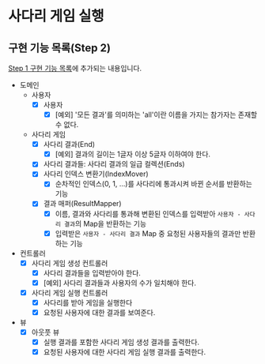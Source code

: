 # 사다리 게임 실행
## 구현 기능 목록(Step 2)
[Step 1 구현 기능 목록](./STEP1.md)에 추가되는 내용입니다.

- 도메인
  - 사용자
    - [X] 사용자
      - [X] [예외] '모든 결과'를 의미하는 'all'이란 이름을 가지는 참가자는 존재할 수 없다.
  - 사다리 게임
    - [X] 사다리 결과(End)
      - [X] [예외] 결과의 길이는 1글자 이상 5글자 이하여야 한다.
    - [X] 사다리 결과들: 사다리 결과의 일급 컬렉션(Ends)
    - [X] 사다리 인덱스 변환기(IndexMover)
      - [X] 순차적인 인덱스(0, 1, ...)를 사다리에 통과시켜 바뀐 순서를 반환하는 기능
    - [X] 결과 매퍼(ResultMapper)
      - [X] 이름, 결과와 사다리를 통과해 변환된 인덱스를 입력받아 `사용자 - 사다리 결과`의 Map을 반환하는 기능
      - [X] 입력받은 `사용자 - 사다리 결과` Map 중 요청된 사용자들의 결과만 반환하는 기능 

- 컨트롤러
  - [X] 사다리 게임 생성 컨트롤러
    - [X] 사다리 결과들을 입력받아야 한다.
    - [X] [예외] 사다리 결과들과 사용자의 수가 일치해야 한다.
  - [X] 사다리 게임 실행 컨트롤러
    - [X] 사다리를 받아 게임을 실행한다
    - [X] 요청된 사용자에 대한 결과를 보여준다.

- 뷰
  - [X] 아웃풋 뷰
    - [X] 실행 결과를 포함한 사다리 게임 생성 결과를 출력한다.
    - [X] 요청된 사용자에 대한 사다리 게임 실행 결과를 출력한다.
